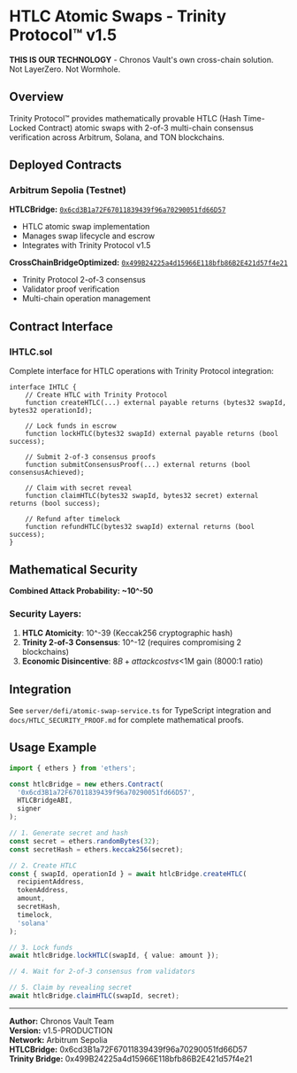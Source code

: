 # HTLC Atomic Swaps - Trinity Protocol™ v1.5

**THIS IS OUR TECHNOLOGY** - Chronos Vault's own cross-chain solution. Not LayerZero. Not Wormhole.

## Overview

Trinity Protocol™ provides mathematically provable HTLC (Hash Time-Locked Contract) atomic swaps with 2-of-3 multi-chain consensus verification across Arbitrum, Solana, and TON blockchains.

## Deployed Contracts

### Arbitrum Sepolia (Testnet)

**HTLCBridge:** [`0x6cd3B1a72F67011839439f96a70290051fd66D57`](https://sepolia.arbiscan.io/address/0x6cd3B1a72F67011839439f96a70290051fd66D57)
- HTLC atomic swap implementation
- Manages swap lifecycle and escrow
- Integrates with Trinity Protocol v1.5

**CrossChainBridgeOptimized:** [`0x499B24225a4d15966E118bfb86B2E421d57f4e21`](https://sepolia.arbiscan.io/address/0x499B24225a4d15966E118bfb86B2E421d57f4e21)
- Trinity Protocol 2-of-3 consensus
- Validator proof verification
- Multi-chain operation management

## Contract Interface

### IHTLC.sol

Complete interface for HTLC operations with Trinity Protocol integration:

```solidity
interface IHTLC {
    // Create HTLC with Trinity Protocol
    function createHTLC(...) external payable returns (bytes32 swapId, bytes32 operationId);
    
    // Lock funds in escrow
    function lockHTLC(bytes32 swapId) external payable returns (bool success);
    
    // Submit 2-of-3 consensus proofs
    function submitConsensusProof(...) external returns (bool consensusAchieved);
    
    // Claim with secret reveal
    function claimHTLC(bytes32 swapId, bytes32 secret) external returns (bool success);
    
    // Refund after timelock
    function refundHTLC(bytes32 swapId) external returns (bool success);
}
```

## Mathematical Security

**Combined Attack Probability: ~10^-50**

### Security Layers:

1. **HTLC Atomicity**: 10^-39 (Keccak256 cryptographic hash)
2. **Trinity 2-of-3 Consensus**: 10^-12 (requires compromising 2 blockchains)
3. **Economic Disincentive**: $8B+ attack cost vs <$1M gain (8000:1 ratio)

## Integration

See `server/defi/atomic-swap-service.ts` for TypeScript integration and `docs/HTLC_SECURITY_PROOF.md` for complete mathematical proofs.

## Usage Example

```typescript
import { ethers } from 'ethers';

const htlcBridge = new ethers.Contract(
  '0x6cd3B1a72F67011839439f96a70290051fd66D57',
  HTLCBridgeABI,
  signer
);

// 1. Generate secret and hash
const secret = ethers.randomBytes(32);
const secretHash = ethers.keccak256(secret);

// 2. Create HTLC
const { swapId, operationId } = await htlcBridge.createHTLC(
  recipientAddress,
  tokenAddress,
  amount,
  secretHash,
  timelock,
  'solana'
);

// 3. Lock funds
await htlcBridge.lockHTLC(swapId, { value: amount });

// 4. Wait for 2-of-3 consensus from validators

// 5. Claim by revealing secret
await htlcBridge.claimHTLC(swapId, secret);
```

---

**Author:** Chronos Vault Team  
**Version:** v1.5-PRODUCTION  
**Network:** Arbitrum Sepolia  
**HTLCBridge:** 0x6cd3B1a72F67011839439f96a70290051fd66D57  
**Trinity Bridge:** 0x499B24225a4d15966E118bfb86B2E421d57f4e21
